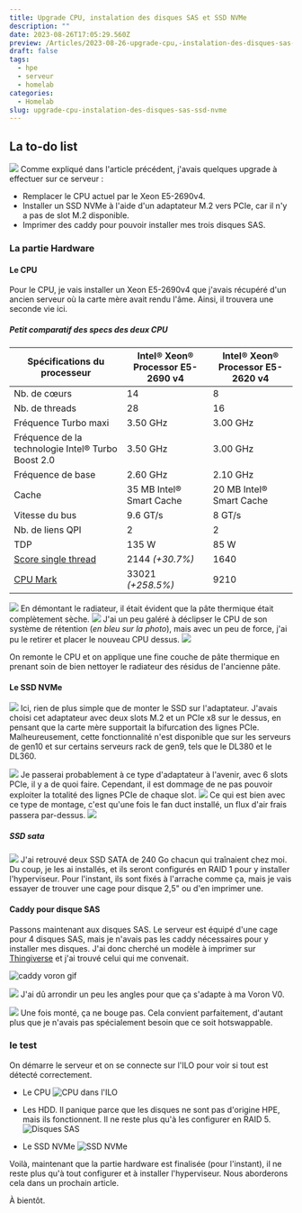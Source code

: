 ```yaml
---
title: Upgrade CPU, instalation des disques SAS et SSD NVMe
description: ""
date: 2023-08-26T17:05:29.560Z
preview: /Articles/2023-08-26-upgrade-cpu,-instalation-des-disques-sas-et-ssd-nvme/IMG_2259.jpg
draft: false
tags:
  - hpe
  - serveur
  - homelab
categories:
  - Homelab
slug: upgrade-cpu-instalation-des-disques-sas-ssd-nvme
---
```


## La to-do list
![](/Articles/2023-08-26-upgrade-cpu,-instalation-des-disques-sas-et-ssd-nvme/IMG_2259.jpg)
Comme expliqué dans l'article précédent, j'avais quelques upgrade à effectuer sur ce serveur :

- Remplacer le CPU actuel par le Xeon E5-2690v4.
- Installer un SSD NVMe à l'aide d'un adaptateur M.2 vers PCIe, car il n'y a pas de slot M.2 disponible.
- Imprimer des caddy pour pouvoir installer mes trois disques SAS.
### La partie Hardware
#### Le CPU
Pour le CPU, je vais installer un Xeon E5-2690v4 que j'avais récupéré d'un ancien serveur où la carte mère avait rendu l'âme. Ainsi, il trouvera une seconde vie ici.
##### Petit comparatif des specs des deux CPU
|Spécifications du processeur                |Intel® Xeon® Processor E5-2690 v4|Intel® Xeon® Processor E5-2620 v4|
|----------------------|---------------------------------|---------------------------------|
|Nb. de cœurs          |14                                  |8                                |
|Nb. de threads        |28                                  |16                               |
|Fréquence Turbo maxi  |3.50 GHz                            |3.00 GHz                       |
|Fréquence de la technologie Intel® Turbo Boost 2.0|3.50 GHz                         |3.00 GHz                         |
|Fréquence de base     |2.60 GHz                       |2.10 GHz                       |
|Cache                 |35 MB Intel® Smart Cache         |20 MB Intel® Smart Cache         |
|Vitesse du bus        |9.6 GT/s                         |8 GT/s                           |
|Nb. de liens QPI      |2                                |2                                |
|TDP                   |135 W                            |85 W                             |
|[Score single thread](https://www.cpubenchmark.net/compare/2780.2vs2766/%5BDual-CPU%5D-Intel-Xeon-E5-2690-v4-vs-Intel-Xeon-E5-2620-v4)   |2144 *(+30.7%)*                      |1640                           |
|[CPU Mark](https://www.cpubenchmark.net/compare/2780.2vs2766/%5BDual-CPU%5D-Intel-Xeon-E5-2690-v4-vs-Intel-Xeon-E5-2620-v4)     |33021 *(+258.5%)*                           |9210                        |


![](/Articles/2023-08-26-upgrade-cpu,-instalation-des-disques-sas-et-ssd-nvme/IMG_2260.jpg)
En démontant le radiateur, il était évident que la pâte thermique était complètement sèche.
![](/Articles/2023-08-26-upgrade-cpu,-instalation-des-disques-sas-et-ssd-nvme/IMG_2263.jpg)
J'ai un peu galéré à déclipser le CPU de son système de rétention (*en bleu sur la photo*), mais avec un peu de force, j'ai pu le retirer et placer le nouveau CPU dessus.
![](/Articles/2023-08-26-upgrade-cpu,-instalation-des-disques-sas-et-ssd-nvme/IMG_2266.jpg)

On remonte le CPU et on applique une fine couche de pâte thermique en prenant soin de bien nettoyer le radiateur des résidus de l'ancienne pâte.


#### Le SSD NVMe
![](/Articles/2023-08-26-upgrade-cpu,-instalation-des-disques-sas-et-ssd-nvme/IMG_2269.jpg)
Ici, rien de plus simple que de monter le SSD sur l'adaptateur. J'avais choisi cet adaptateur avec deux slots M.2 et un PCIe x8 sur le dessus, en pensant que la carte mère supportait la bifurcation des lignes PCIe. Malheureusement, cette fonctionnalité n'est disponible que sur les serveurs de gen10 et sur certains serveurs rack de gen9, tels que le DL380 et le DL360.

![](/Articles/2023-08-26-upgrade-cpu,-instalation-des-disques-sas-et-ssd-nvme/adaptateur-x4-m2.png)
Je passerai probablement à ce type d'adaptateur à l'avenir, avec 6 slots PCIe, il y a de quoi faire. Cependant, il est dommage de ne pas pouvoir exploiter la totalité des lignes PCIe de chaque slot.
![](/Articles/2023-08-26-upgrade-cpu,-instalation-des-disques-sas-et-ssd-nvme/IMG_2273.jpg)
Ce qui est bien avec ce type de montage, c'est qu'une fois le fan duct installé, un flux d'air frais passera par-dessus.
![](/Articles/2023-08-26-upgrade-cpu,-instalation-des-disques-sas-et-ssd-nvme/IMG_2292.jpg)

##### SSD sata
![](/Articles/2023-08-26-upgrade-cpu,-instalation-des-disques-sas-et-ssd-nvme/IMG_2291.jpg)
J'ai retrouvé deux SSD SATA de 240 Go chacun qui traînaient chez moi. Du coup, je les ai installés, et ils seront configurés en RAID 1 pour y installer l'hyperviseur.
Pour l'instant, ils sont fixés à l'arrache comme ça, mais je vais essayer de trouver une cage pour disque 2,5" ou d'en imprimer une.

#### Caddy pour disque SAS
Passons maintenant aux disques SAS. Le serveur est équipé d'une cage pour 4 disques SAS, mais je n'avais pas les caddy nécessaires pour y installer mes disques. J'ai donc cherché un modèle à imprimer sur [Thingiverse](https://www.thingiverse.com/thing:4577909) et j'ai trouvé celui qui me convenait.

![caddy voron gif][def]

[def]: https://s11.gifyu.com/images/Sguyf.gif

![](/Articles/2023-08-26-upgrade-cpu,-instalation-des-disques-sas-et-ssd-nvme/IMG_2270.jpg)
J'ai dû arrondir un peu les angles pour que ça s'adapte à ma Voron V0.

![](/Articles/2023-08-26-upgrade-cpu,-instalation-des-disques-sas-et-ssd-nvme/IMG_2275.jpg)
Une fois monté, ça ne bouge pas. Cela convient parfaitement, d'autant plus que je n'avais pas spécialement besoin que ce soit hotswappable.
### le test
On démarre le serveur et on se connecte sur l'ILO pour voir si tout est détecté correctement.

- Le CPU
![CPU dans l'ILO](/Articles/2023-08-26-upgrade-cpu,-instalation-des-disques-sas-et-ssd-nvme/chrome_YA2ZhyHUpV.png)

- Les HDD. Il panique parce que les disques ne sont pas d'origine HPE, mais ils fonctionnent. Il ne reste plus qu'à les configurer en RAID 5.
![Disques SAS](/Articles/2023-08-26-upgrade-cpu,-instalation-des-disques-sas-et-ssd-nvme/chrome_dbkC0NaYe5.png)

- Le SSD NVMe
![SSD NVMe](/Articles/2023-08-26-upgrade-cpu,-instalation-des-disques-sas-et-ssd-nvme/chrome_IOFrNHf2ZM.png)

Voilà, maintenant que la partie hardware est finalisée (pour l'instant), il ne reste plus qu'à tout configurer et à installer l'hyperviseur. Nous aborderons cela dans un prochain article.

À bientôt.